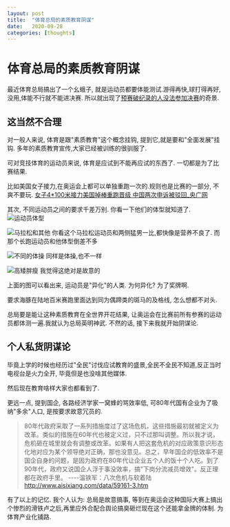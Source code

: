 ```yaml
---
layout: post
title:  "体育总局的素质教育阴谋"
date:   2020-09-28
categories: [thoughts]
---
```


# 体育总局的素质教育阴谋

最近体育总局搞出了一个幺蛾子, 就是运动员都要体能测试.游得再快,球打得再好,没用,体能不行就不能进决赛. 
所以就出现了[预赛破纪录的人没法参加决赛](https://new.qq.com/omn/20200927/20200927A04MUX00.html)的奇景.

## 这当然不合理

对一般人来说, 体育是跟"素质教育"这个概念挂钩, 提到它,就是要和"全面发展"挂钩. 多年的素质教育宣传,大家已经被训练的很驯服了.

可对竞技体育的运动员来说, 体育是应试到不能再应试的东西了. 一切都是为了比赛结果.

比如美国女子接力,在奥运会上都可以单独重跑一次的.规则也是比赛的一部分, 不爽不要玩.
[女子4*100米接力美国掉棒重跑晋级 中国两次申诉被驳回_央广网](http://china.cnr.cn/qqhygbw/20160819/t20160819_523033079.shtml)

其次, 不同运动员之间的要求千差万别. 你看一下他们的体型就知道了.
![运动员体型](https://s9.rr.itc.cn/r/wapChange/20176_16_16/a5js1d3967651709544.jpg)

![马拉松和其他](http://www.sinaimg.cn/dy/slidenews/2_img/2013_46/730_1118566_117771.jpg)
你看这个马拉松运动员和两侧猛男一比,都快像是营养不良了. 而那个长跑运动员和他体型倒差不多

![不同的体操](http://www.sinaimg.cn/dy/slidenews/2_img/2013_46/730_1118568_687470.jpg)
同样是体操,也不一样

![高矮胖瘦](http://www.sinaimg.cn/dy/slidenews/2_img/2013_46/730_1118572_638735.jpg)
我觉得这绝对是故意的

上面的图可以看出来, 运动员是"异化"的人类. 为何异化? 为了奖牌啊.

要求海豚在陆地百米赛跑里面达到同为偶蹄类的斑马的及格线, 怎么想都不对头.  

总局要是能让这种素质教育在全世界开花结果, 让奥运会在比赛前所有参赛的运动员都体测一遍.我就认为总局英明神武.
不然的话, 接下来我就开始阴谋论.

## 个人私货阴谋论

毕竟上学的时候也经历过"全民"讨伐应试教育的盛景,全民不全民不知道,反正当时电视台是火力全开, 毕竟但是也没啥其他媒体. 

然后现在教育啥样大家也都看到了.

更远一点, 提到国企, 各路经济学家一窝蜂的骂效率低, 可80年代国有企业为了吸纳"多余"人口, 是按要求故意冗员的.

>80年代政府采取了一系列措施度过了这场危机，这些措施最初就被定义为改革。类似的措施在60年代也被定义过，只不过那叫调整。所以我才说，危机砸在城里就会有调整或改革。如果有人把这套危机的对应政策意识形态化地对应为某个领导绝对正确，那也没意见。总之，早年国企的低效率不是国企自身的问题，是因为政府在80年代让企业五个人的饭十个人吃。到了90年代，政府又说国企人浮于事没效率，搞"下岗分流减员增效"。反正理都在政府手里。 ----温铁军：八次危机与软着陆
>http://www.aisixiang.com/data/59161-3.htm

有了以上的记忆.  我个人认为:
总局是故意搞事, 等到在奥运会这种国际大赛上搞出个惨烈的滑铁卢之后,再里应外合配合舆论搞臭砸烂现在这个还能拿金牌的体制. 为体育产业化铺路.
